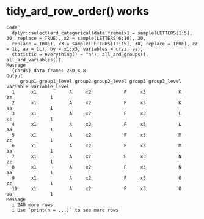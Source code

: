 # tidy_ard_row_order() works

    Code
      dplyr::select(ard_categorical(data.frame(x1 = sample(LETTERS[1:5], 30, replace = TRUE), x2 = sample(LETTERS[6:10], 30,
      replace = TRUE), x3 = sample(LETTERS[11:15], 30, replace = TRUE), zz = 1L, aa = 1L), by = x1:x3, variables = c(zz, aa),
      statistic = everything() ~ "n"), all_ard_groups(), all_ard_variables())
    Message
      {cards} data frame: 250 x 8
    Output
         group1 group1_level group2 group2_level group3 group3_level variable variable_level
      1      x1            A     x2            F     x3            K       zz              1
      2      x1            A     x2            F     x3            K       aa              1
      3      x1            A     x2            F     x3            L       zz              1
      4      x1            A     x2            F     x3            L       aa              1
      5      x1            A     x2            F     x3            M       zz              1
      6      x1            A     x2            F     x3            M       aa              1
      7      x1            A     x2            F     x3            N       zz              1
      8      x1            A     x2            F     x3            N       aa              1
      9      x1            A     x2            F     x3            O       zz              1
      10     x1            A     x2            F     x3            O       aa              1
    Message
      i 240 more rows
      i Use `print(n = ...)` to see more rows

